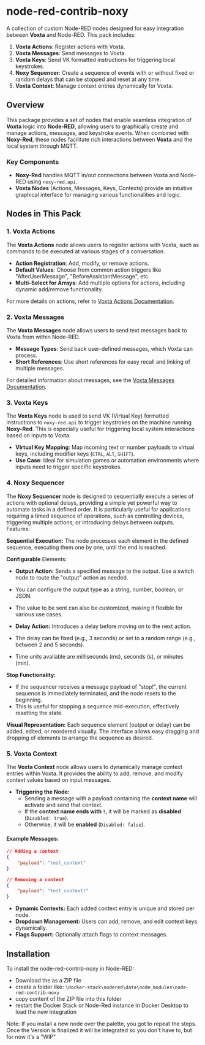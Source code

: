 # node-red-contrib-noxy

A collection of custom Node-RED nodes designed for easy integration between **Voxta** and Node-RED. This pack includes:

1. **Voxta Actions**: Register actions with Voxta.
2. **Voxta Messages**: Send messages to Voxta.
3. **Voxta Keys**: Send VK formatted instructions for triggering local keystrokes.
4. **Noxy Sequencer**: Create a sequence of events with or without fixed or random delays that can be stopped and reset at any time.
5. **Voxta Context**: Manage context entries dynamically for Voxta.

## Overview

This package provides a set of nodes that enable seamless integration of **Voxta** logic into **Node-RED**, allowing users to graphically create and manage actions, messages, and keystroke events. When combined with **Noxy-Red**, these nodes facilitate rich interactions between **Voxta** and the local system through MQTT.

### Key Components
- **Noxy-Red** handles MQTT in/out connections between Voxta and Node-RED using `noxy-red.api`.
- **Voxta Nodes** (Actions, Messages, Keys, Contexts) provide an intuitive graphical interface for managing various functionalities and logic.

## Nodes in This Pack

### 1. Voxta Actions
The **Voxta Actions** node allows users to register actions with Voxta, such as commands to be executed at various stages of a conversation.

- **Action Registration**: Add, modify, or remove actions.
- **Default Values**: Choose from common action triggers like "AfterUserMessage", "BeforeAssistantMessage", etc.
- **Multi-Select for Arrays**: Add multiple options for actions, including dynamic add/remove functionality.
  
For more details on actions, refer to [Voxta Actions Documentation](https://doc.voxta.ai/docs/actions/).

### 2. Voxta Messages
The **Voxta Messages** node allows users to send text messages back to Voxta from within Node-RED.

- **Message Types**: Send back user-defined messages, which Voxta can process.
- **Short References**: Use short references for easy recall and linking of multiple messages.

For detailed information about messages, see the [Voxta Messages Documentation](https://doc.voxta.ai/docs/messages/).

### 3. Voxta Keys
The **Voxta Keys** node is used to send VK (Virtual Key) formatted instructions to `noxy-red.api` to trigger keystrokes on the machine running **Noxy-Red**. This is especially useful for triggering local system interactions based on inputs to Voxta.

- **Virtual Key Mapping**: Map incoming text or number payloads to virtual keys, including modifier keys (`CTRL`, `ALT`, `SHIFT`).
- **Use Case**: Ideal for simulation games or automation environments where inputs need to trigger specific keystrokes.

### 4. Noxy Sequencer

The **Noxy Sequencer** node is designed to sequentially execute a series of actions with optional delays, providing a simple yet powerful way to automate tasks in a defined order. It is particularly useful for applications requiring a timed sequence of operations, such as controlling devices, triggering multiple actions, or introducing delays between outputs.
Features:

**Sequential Execution:** The node processes each element in the defined sequence, executing them one by one, until the end is reached.

**Configurable** Elements:
- **Output Action:** Sends a specified message to the output. Use a switch node to route the "output" action as needed.
- You can configure the output type as a string, number, boolean, or JSON.
- The value to be sent can also be customized, making it flexible for various use cases.

- **Delay Action:** Introduces a delay before moving on to the next action.
- The delay can be fixed (e.g., 3 seconds) or set to a random range (e.g., between 2 and 5 seconds).
- Time units available are milliseconds (ms), seconds (s), or minutes (min).

**Stop Functionality:**
- If the sequencer receives a message payload of "stop!", the current sequence is immediately terminated, and the node resets to the beginning.
- This is useful for stopping a sequence mid-execution, effectively resetting the state.

**Visual Representation:** Each sequence element (output or delay) can be added, edited, or reordered visually. The interface allows easy dragging and dropping of elements to arrange the sequence as desired.

### 5. Voxta Context
The **Voxta Context** node allows users to dynamically manage context entries within Voxta. It provides the ability to add, remove, and modify context values based on input messages.

- **Triggering the Node:**
  - Sending a message with a payload containing the **context name** will activate and send that context.
  - If the **context name ends with `!`**, it will be marked as **disabled** (`Disabled: true`).
  - Otherwise, it will be **enabled** (`Disabled: false`).

#### Example Messages:
```json
// Adding a context
{
    "payload": "test_context"
}

// Removing a context
{
    "payload": "test_context!"
}
```

- **Dynamic Contexts:** Each added context entry is unique and stored per node.
- **Dropdown Management:** Users can add, remove, and edit context keys dynamically.
- **Flags Support:** Optionally attach flags to context messages.

## Installation

To install the node-red-contrib-noxy in Node-RED:

- Download the as a ZIP file
- create a folder like: `\docker-stack\nodered\data\node_modules\node-red-contrib-noxy`
- copy content of the ZIP file into this folder
- restart the Docker Stack or Node-Red instance in Docker Desktop to load the new integration

Note: If you install a new node over the palette, you got to repeat the steps. Once the Version is finalized it will be integrated so you don't have to, but for now it's a "WIP"
